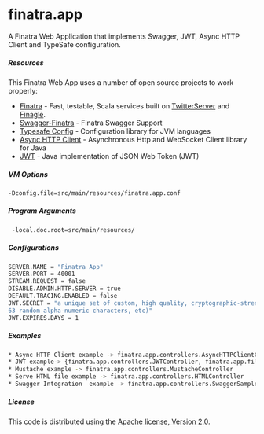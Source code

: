 # finatra.app
A Finatra Web Application that implements Swagger, JWT, Async HTTP Client and TypeSafe configuration.

##### Resources

This Finatra Web App uses a number of open source projects to work properly:

* [Finatra](https://twitter.github.io/finatra/) - Fast, testable, Scala services built on [TwitterServer](https://twitter.github.io/twitter-server/) and [Finagle](https://twitter.github.io/finagle/).
* [Swagger-Finatra](https://github.com/xiaodongw/swagger-finatra) - Finatra Swagger Support
* [Typesafe Config](https://github.com/typesafehub/config) - Configuration library for JVM languages
* [Async HTTP Client](https://github.com/AsyncHttpClient/async-http-client) - Asynchronous Http and WebSocket Client library for Java
* [JWT](https://github.com/auth0/java-jwt) - Java implementation of JSON Web Token (JWT)

##### VM Options
```sh
-Dconfig.file=src/main/resources/finatra.app.conf
```

 
##### Program Arguments
```sh
 -local.doc.root=src/main/resources/
 ```

##### Configurations
```sh
SERVER.NAME = "Finatra App"
SERVER.PORT = 40001
STREAM.REQUEST = false
DISABLE.ADMIN.HTTP.SERVER = true
DEFAULT.TRACING.ENABLED = false
JWT.SECRET = "a unique set of custom, high quality, cryptographic-strength password strings (64 random hexadecimal characters, 63 random printable ASCII characters, 
63 random alpha-numeric characters, etc)"
JWT.EXPIRES.DAYS = 1
```

##### Examples
```sh
* Async HTTP Client example -> finatra.app.controllers.AsyncHTTPClientController
* JWT example-> {finatra.app.controllers.JWTController, finatra.app.filters.JWTFilter}
* Mustache example -> finatra.app.controllers.MustacheController
* Serve HTML file example -> finatra.app.controllers.HTMLController
* Swagger Integration  example -> finatra.app.controllers.SwaggerSampleController
```

##### License
This code is distributed using the [Apache license, Version 2.0](https://www.apache.org/licenses/LICENSE-2.0).
